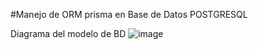 #Manejo de ORM prisma en Base de Datos POSTGRESQL

Diagrama del modelo de BD
![image](https://github.com/user-attachments/assets/13ff774f-dabc-439d-9fc2-7c7648a3a8ab)
